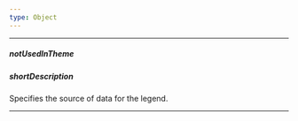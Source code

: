 ```yaml
---
type: Object
---
```

---
##### notUsedInTheme

##### shortDescription
Specifies the source of data for the legend.

---
